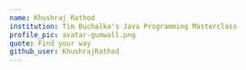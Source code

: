 ```yaml
---
name: Khushraj Rathod
institution: Tim Buchalka's Java Programming Masterclass 
profile_pic: avatar-gumwall.png
quote: Find your way
github_user: KhushrajRathod
---
```

